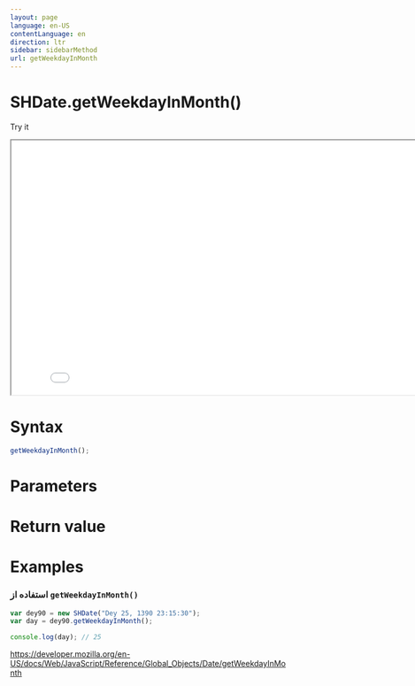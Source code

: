 ```yaml
---
layout: page
language: en-US
contentLanguage: en
direction: ltr
sidebar: sidebarMethod
url: getWeekdayInMonth
---
```


# SHDate.getWeekdayInMonth()

Try it

<iframe style="width: 830px; height: 460px;" src="/SHDateTime-js/examples/live.html?function=getWeekdayInMonth" title="MDN Web Docs Interactive Example" loading="lazy"></iframe>
<br/>

# Syntax

```js
getWeekdayInMonth();
```

# Parameters

# Return value

# Examples

### استفاده از <code dir="ltr">getWeekdayInMonth()</code>

```js
var dey90 = new SHDate("Dey 25, 1390 23:15:30");
var day = dey90.getWeekdayInMonth();

console.log(day); // 25
```

https://developer.mozilla.org/en-US/docs/Web/JavaScript/Reference/Global_Objects/Date/getWeekdayInMonth
